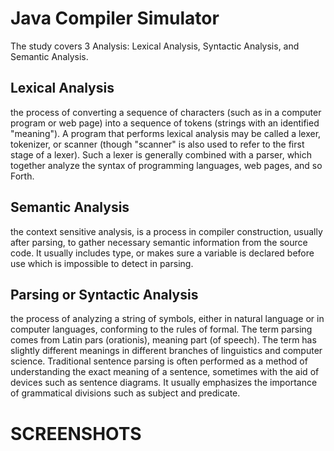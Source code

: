 # Java Compiler Simulator

The study covers 3 Analysis: 
Lexical Analysis, Syntactic Analysis, and Semantic Analysis.

## Lexical Analysis 

the process of converting a sequence of characters (such as in a computer program or web page) into a sequence of tokens (strings with an identified "meaning"). A program that performs lexical analysis may be called a lexer, tokenizer, or scanner (though "scanner" is also used to refer to the first stage of a lexer). Such a lexer is generally combined with a  parser, which together analyze the  syntax of  programming  languages, web pages, and so Forth.

## Semantic Analysis

the context sensitive analysis, is a process in  compiler construction, usually after  parsing, to gather necessary semantic information from the  source code. It usually includes type, or makes sure a variable is declared before use which is impossible to detect in parsing. 

## Parsing or Syntactic Analysis

the process of analyzing a  string of  symbols, either in  natural language or in  computer languages, conforming to the rules of formal. The term parsing comes from Latin pars (orationis), meaning  part (of speech). The term has slightly different meanings in different branches of  linguistics and  computer science. Traditional sentence parsing is often performed as a method of understanding the exact meaning of a sentence, sometimes with the aid of devices such as  sentence diagrams. It usually emphasizes the importance of grammatical divisions such as  subject and predicate. 

# SCREENSHOTS




